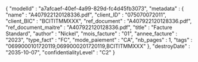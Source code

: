 
{
  "modelId" : "a7afcaef-40ef-4a99-829d-fc4d45fb3073",
  "metadata" : {
    "name" : "A407922120128336.pdf",
    "client_ID" : "075070072011",
    "client_BIC" : "BCITITMMXXX",
    "ref_document" : "A407922120128336.pdf",
    "ref_document_maitre" : "A407922120128336.pdf",
    "title" : "Facture Standard",
    "author" : "Nickel",
    "mois_facture" : "01",
    "annee_facture" : "2023",
    "type_fact" : "FC",
    "mode_paiement" : "CA",
    "nb_pages" : 1,
    "tags" : "0699000101720119,0699000201720119,BCITITMMXXX"
  },
  "destroyDate" : "2035-10-07",
  "confidentialityLevel" : "C2"
}
